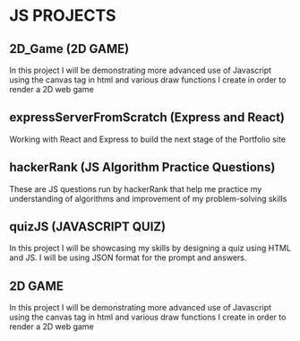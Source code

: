 # JS PROJECTS

## 2D_Game (2D GAME)

In this project I will be demonstrating more advanced use of Javascript using the canvas tag in html and various draw functions I create in order to render a 2D web game

## expressServerFromScratch (Express and React)

Working with React and Express to build the next stage of the Portfolio site

## hackerRank (JS Algorithm Practice Questions)

These are JS questions run by hackerRank that help me practice my understanding of algorithms and improvement of my problem-solving skills

## quizJS (JAVASCRIPT QUIZ)

In this project I will be showcasing my skills by designing a quiz using HTML and JS. I will be using JSON format for the prompt and answers.

## 2D GAME

In this project I will be demonstrating more advanced use of Javascript using the canvas tag in html and various draw functions I create in order to render a 2D web game
